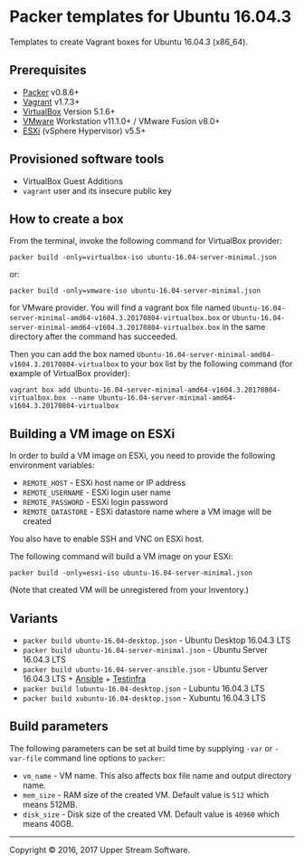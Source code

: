 # Packer templates for Ubuntu 16.04.3

Templates to create Vagrant boxes for Ubuntu 16.04.3 (x86_64).


## Prerequisites

* [Packer] v0.8.6+
* [Vagrant] v1.7.3+
* [VirtualBox] Version 5.1.6+
* [VMware] Workstation v11.1.0+ / VMware Fusion v8.0+
* [ESXi] (vSphere Hypervisor) v5.5+

[ESXi]: http://www.vmware.com/products/vsphere-hypervisor
        "Free VMware vSphere Hypervisor, Free Virtualization (ESXi)"
[Packer]: https://www.packer.io/ "Packer by HashiCorp"
[Vagrant]: https://www.vagrantup.com/ "Vagrant"
[VirtualBox]: https://www.virtualbox.org/ "Oracle VM VirtualBox"
[VMware]: http://www.vmware.com/ "VMware Virtualization for Desktop &amp; Server, Application, Public &amp; Hybrid Clouds"


## Provisioned software tools

* VirtualBox Guest Additions
* `vagrant` user and its insecure public key


## How to create a box

From the terminal, invoke the following command for VirtualBox provider:

    packer build -only=virtualbox-iso ubuntu-16.04-server-minimal.json

or:

    packer build -only=vmware-iso ubuntu-16.04-server-minimal.json

for VMware provider.
You will find a vagrant box file named `Ubuntu-16.04-server-minimal-amd64-v1604.3.20170804-virtualbox.box`
or `Ubuntu-16.04-server-minimal-amd64-v1604.3.20170804-virtualbox.box`
in the same directory after the command has succeeded.

Then you can add the box named `Ubuntu-16.04-server-minimal-amd64-v1604.3.20170804-virtualbox` to your box list
by the following command (for example of VirtualBox provider):

    vagrant box add Ubuntu-16.04-server-minimal-amd64-v1604.3.20170804-virtualbox.box --name Ubuntu-16.04-server-minimal-amd64-v1604.3.20170804-virtualbox


## Building a VM image on ESXi

In order to build a VM image on ESXi, you need to provide the following environment variables:

* `REMOTE_HOST` - ESXi host name or IP address
* `REMOTE_USERNAME` - ESXi login user name
* `REMOTE_PASSWORD` - ESXi login password
* `REMOTE_DATASTORE` - ESXi datastore name where a VM image will be created

You also have to enable SSH and VNC on ESXi host.

The following command will build a VM image on your ESXi:

    packer build -only=esxi-iso ubuntu-16.04-server-minimal.json

(Note that created VM will be unregistered from your Inventory.)


## Variants

* `packer build ubuntu-16.04-desktop.json` - Ubuntu Desktop 16.04.3 LTS
* `packer build ubuntu-16.04-server-minimal.json` - Ubuntu Server 16.04.3 LTS
* `packer build ubuntu-16.04-server-ansible.json` - Ubuntu Server 16.04.3 LTS + [Ansible] + [Testinfra]
* `packer build lubuntu-16.04-desktop.json` - Lubuntu 16.04.3 LTS
* `packer build xubuntu-16.04-desktop.json` - Xubuntu 16.04.3 LTS

[Ansible]: https://www.ansible.com/ "Ansible is Simple IT Automation"
[Testinfra]: https://testinfra.readthedocs.io/en/latest/ "Testinfra test your infrastructure &mdash; testinfra 1.6.4 documentation"


## Build parameters

The following parameters can be set at build time by supplying `-var` or `-var-file` command line options to `packer`:

* `vm_name` - VM name.  This also affects box file name and output directory name.
* `mem_size` - RAM size of the created VM.  Default value is `512` which means 512MB.
* `disk_size` - Disk size of the created VM.  Default value is `40960` which means 40GB.

- - -

Copyright &copy; 2016, 2017 Upper Stream Software.
